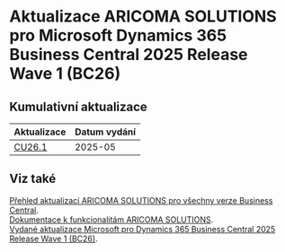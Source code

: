 # Aktualizace ARICOMA SOLUTIONS pro Microsoft Dynamics 365 Business Central 2025 Release Wave 1 (BC26)

## Kumulativní aktualizace

|Aktualizace |Datum vydání  |
|---------|---------|
|[CU26.1](2025-05-CU26.01-Changes_details.md) |2025-05 |



## Viz také

[Přehled aktualizací ARICOMA SOLUTIONS pro všechny verze Business Central](../../index.md).  
[Dokumentace k funkcionalitám ARICOMA SOLUTIONS](https://aricoma.com/docs/cs-cz/dynamics365/business-central/Solutions/solutions.html).  
[Vydané aktualizace Microsoft pro Dynamics 365 Business Central 2025 Release Wave 1 (BC26)](https://learn.microsoft.com/en-us/dynamics365/business-central/dev-itpro/whatsnew/overview).  
